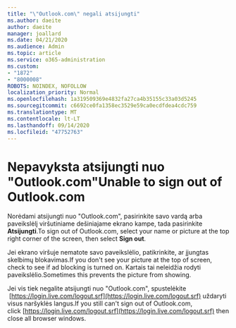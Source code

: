 ```yaml
---
title: "\"Outlook.com\" negali atsijungti"
ms.author: daeite
author: daeite
manager: joallard
ms.date: 04/21/2020
ms.audience: Admin
ms.topic: article
ms.service: o365-administration
ms.custom:
- "1872"
- "8000008"
ROBOTS: NOINDEX, NOFOLLOW
localization_priority: Normal
ms.openlocfilehash: 1a319509369e4832fa27ca4b35155c33a03d5245
ms.sourcegitcommit: c6692ce0fa1358ec3529e59ca0ecdfdea4cdc759
ms.translationtype: MT
ms.contentlocale: lt-LT
ms.lasthandoff: 09/14/2020
ms.locfileid: "47752763"
---
```

# <a name="unable-to-sign-out-of-outlookcom"></a><span data-ttu-id="9435b-102">Nepavyksta atsijungti nuo "Outlook.com"</span><span class="sxs-lookup"><span data-stu-id="9435b-102">Unable to sign out of Outlook.com</span></span>

<span data-ttu-id="9435b-103">Norėdami atsijungti nuo "Outlook.com", pasirinkite savo vardą arba paveikslėlį viršutiniame dešiniajame ekrano kampe, tada pasirinkite **Atsijungti**.</span><span class="sxs-lookup"><span data-stu-id="9435b-103">To sign out of Outlook.com, select your name or picture at the top right corner of the screen, then select **Sign out**.</span></span>

<span data-ttu-id="9435b-104">Jei ekrano viršuje nematote savo paveikslėlio, patikrinkite, ar įjungtas skelbimų blokavimas.</span><span class="sxs-lookup"><span data-stu-id="9435b-104">If you don't see your picture at the top of screen, check to see if ad blocking is turned on.</span></span> <span data-ttu-id="9435b-105">Kartais tai neleidžia rodyti paveikslėlio.</span><span class="sxs-lookup"><span data-stu-id="9435b-105">Sometimes this prevents the picture from showing.</span></span>

<span data-ttu-id="9435b-106">Jei vis tiek negalite atsijungti nuo "Outlook.com", spustelėkite  [https://login.live.com/logout.srf](https://login.live.com/logout.srf) uždaryti visus naršyklės langus.</span><span class="sxs-lookup"><span data-stu-id="9435b-106">If you still can't sign out of Outlook.com, click [https://login.live.com/logout.srf](https://login.live.com/logout.srf) then close all browser windows.</span></span>